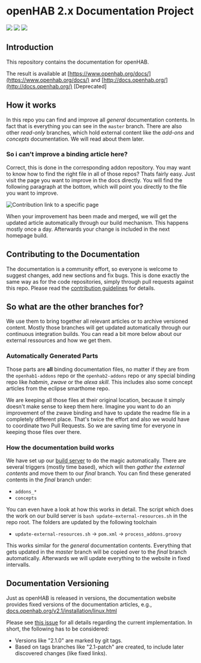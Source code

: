 # openHAB 2.x Documentation Project

![](https://img.shields.io/badge/markdown_errors-0-orange.svg)
[![](https://img.shields.io/badge/linkchecker_errors-89-red.svg)](https://htmlpreview.github.io/?https://github.com/openhab/openhab-docs/blob/gh-pages/invalidlinks.html)
[![](https://img.shields.io/badge/linkchecker_warnings-421-yellow.svg)](https://htmlpreview.github.io/?https://github.com/openhab/openhab-docs/blob/gh-pages/invalidlinks.html)

## Introduction

This repository contains the documentation for openHAB.

The result is available at [https://www.openhab.org/docs/](https://www.openhab.org/docs/) and [http://docs.openhab.org/](http://docs.openhab.org/) [Deprecated]

## How it works

In this repo you can find and improve all *general* documentation contents.
In fact that is everything you can see in the `master` branch.
There are also other *read-only* branches, which hold external content like the *add-ons* and *concepts* documentation.
We will read about them later.

### So i can't improve a binding article here?

Correct, this is done in the corresponding addon repository.
You may want to know how to find the right file in all of those repos?
Thats fairly easy.
Just visit the page you want to improve in the docs directly.
You will find the following paragraph at the bottom, which will point you directly to the file you want to improve.

![Contribution link to a specific page](.images/contribution_link.png)

When your improvement has been made and merged, we will get the updated article automatically through our build mechanism.
This happens mostly once a day.
Afterwards your change is included in the next homepage build.

## Contributing to the Documentation

The documentation is a community effort, so everyone is welcome to suggest changes, add new sections and fix bugs.
This is done exactly the same way as for the code repositories, simply through pull requests against this repo.
Please read the [contribution guidelines](CONTRIBUTING.md) for details.

## So what are the other branches for?

We use them to bring together all relevant articles or to archive versioned content.
Mostly those branches will get updated automatically through our continuous integration builds.
You can read a bit more below about our external ressources and how we get them.

### Automatically Generated Parts

Those parts are __all__ binding documentation files, no matter if they are from the `openhab1-addons` repo or the `openhab2-addons` repo or any special binding repo like *habmin*, *zwave* or the *alexa skill*.
This includes also some concept articles from the eclipse smarthome repo.

We are keeping all those files at their original location, because it simply doesn't make sense to keep them here.
Imagine you want to do an improvement of the zwave binding and have to update the readme file in a completely different place.
That's twice the effort and also we would have to coordinate two Pull Requests.
So we are saving time for everyone in keeping those files over there.

### How the documentation build works

We have set up our [build server](https://openhab.ci.cloudbees.com/view/Documentation/) to do the magic automatically.
There are several triggers (mostly time based), which will then *gather the external contents* and move them to our *final* branch.
You can find these generated contents in the *final* branch under:

- `addons_*`
- `concepts`

You can even have a look at how this works in detail.
The script which does the work on our build server is `bash update-external-resources.sh` in the repo root.
The folders are updated by the following toolchain

- `update-external-resources.sh` → `pom.xml` → `process_addons.groovy`

This works similar for the *general* documentation contents.
Everything that gets updated in the *master* branch will be copied over to the *final* branch automatically.
Afterwards we will update everything to the website in fixed intervalls.

## Documentation Versioning

Just as openHAB is released in versions, the documentation website provides fixed versions of the documentation articles, e.g., [docs.openhab.org/v2.1/installation/linux.html](http://docs.openhab.org/v2.1/installation/linux.html)

Please see [this issue](https://github.com/openhab/openhab-docs/issues/520#issuecomment-339741820) for all details regarding the current implementation.
In short, the following has to be considered:

- Versions like "2.1.0" are marked by git tags.
- Based on tags branches like "2.1-patch" are created, to include later discovered changes (like fixed links).
